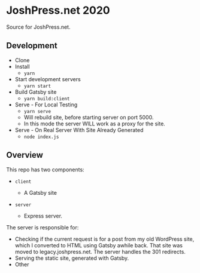 # JoshPress.net 2020

Source for JoshPress.net.

## Development

- Clone
- Install
  - `yarn`
- Start development servers
  - `yarn start`
- Build Gatsby site
  - `yarn build:client`
- Serve - For Local Testing
  - `yarn serve`
  - Will rebuild site, before starting server on port 5000.
  - In this mode the server WILL work as a proxy for the site.
- Serve - On Real Server With Site Already Generated
  - `node index.js`

## Overview

This repo has two components:

- `client`

  - A Gatsby site

- `server`
  - Express server.

The server is responsible for:

- Checking if the current request is for a post from my old WordPress site, which I converted to HTML using Gatsby awhile back. That site was moved to legacy.joshpress.net. The server handles the 301 redirects.
- Serving the static site, generated with Gatsby.
- Other
